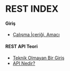 # REST INDEX

#### Giriş ####

- [Çalışma İçeriği, Amacı](Introduction/)

#### REST API Teori ####

- [Teknik Olmayan Bir Giriş](NonTechnicalIntro/)
- [API Nedir?](WhatIsAPI/)

